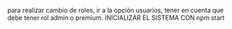 para realizar cambio de roles, ir a la opción usuarios, tener en cuenta que debe tener rol admin o premium. 
INICIALIZAR EL SISTEMA CON npm start
